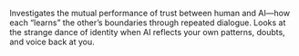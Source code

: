 Investigates the mutual performance of trust between human and AI—how each “learns” the other’s boundaries through repeated dialogue. Looks at the strange dance of identity when AI reflects your own patterns, doubts, and voice back at you.
